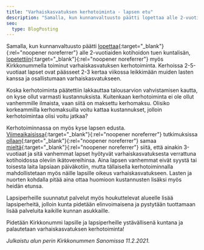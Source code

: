 ```yaml
---
title: "Varhaiskasvatuksen kerhotoiminta - lapsen etu"
description: "Samalla, kun kunnanvaltuusto päätti lopettaa alle 2-vuotiaiden kotihoidontuen kuntalisän, lopetettiin myös Kirkkonummella toiminut varhaiskasvatuksen kerhotoiminta."
seo:
  type: BlogPosting
---
```


Samalla, kun kunnanvaltuusto päätti [lopettaa](https://www.kirkkonummi.fi/kotihoidon-tuen-kuntalisa-182019-alkaen){:target="_blank"}{:rel="noopener noreferrer"} alle 2-vuotiaiden kotihoidon tuen kuntalisän, [lopetettiin](https://www.kirkkonummi.fi/kerhot-1){:target="_blank"}{:rel="noopener noreferrer"} myös Kirkkonummella toiminut varhaiskasvatuksen kerhotoiminta. Kerhoissa 2-5-vuotiaat lapset ovat päässeet 2-3 kertaa viikossa leikkimään muiden lasten kanssa ja osallistumaan varhaiskasvatukseen.

Koska kerhotoiminta päätettiin lakkauttaa talousarvion vahvistamisen kautta, on kyse ollut varmasti kustannuksista. Kuitenkaan kerhotoiminta ei ole ollut vanhemmille ilmaista, vaan siitä on maksettu kerhomaksu. Olisiko korkeammilla kerhomaksuilla voitu kattaa kustannukset, jolloin kerhotoimintaa olisi voitu jatkaa?

Kerhotoiminnassa on myös kyse lapsen edusta. [Viimeaikaisissa](https://www.is.fi/kotimaa/art-2000007611438.html){:target="_blank"}{:rel="noopener noreferrer"} tutkimuksissa [ollaan](https://yle.fi/uutiset/3-10226728){:target="_blank"}{:rel="noopener noreferrer"} samaa [mieltä](https://www.iltalehti.fi/kotimaa/a/201708142200326641){:target="_blank"}{:rel="noopener noreferrer"} siitä, että ainakin 3-vuotiaat ja sitä vanhemmat lapset hyötyvät varhaiskasvatuksesta verrattuna kotihoidossa oleviin ikätovereihinsa. Aina lapsen vanhemmat eivät syystä tai toisesta laita lapsiaan päiväkotiin, mutta tällaisella kerhotoiminnalla mahdollistetaan myös näille lapsille oikeus varhaiskasvatukseen. Lasten ja nuorten kohdalla pitää aina ottaa huomioon kustannusten lisäksi myös heidän etunsa. 

Lapsiperheille suunnatut palvelut myös houkuttelevat alueelle lisää lapsiperheitä, jolloin kunta pidetään elinvoimaisena ja pystytään tuottamaan lisää palveluita kaikille kunnan asukkaille. 

Pidetään Kirkkonummi lapsille ja lapsiperheille ystävällisenä kuntana ja palautetaan varhaiskasvatuksen kerhotoiminta! 

*Julkaistu alun perin Kirkkonummen Sanomissa 11.2.2021.*
